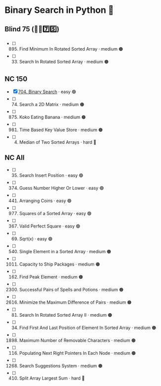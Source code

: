 # Binary Search in Python 🐍

## Blind 75 (🧑‍🦯7️⃣5️⃣)
- [ ] 895. Find Minimum In Rotated Sorted Array · medium 🟠
- [ ] 33. Search In Rotated Sorted Array · medium 🟠

## NC 150
- [x] [704. Binary Search](https://github.com/flenhu/leetcode/blob/main/Python/05_binarySearch/704_binarySearch.ipynb) · easy 🟢 
- [ ] 74. Search a 2D Matrix · medium 🟠
- [ ] 875. Koko Eating Banana · medium 🟠
- [ ] 981. Time Based Key Value Store · medium 🟠
- [ ] 4. Median of Two Sorted Arrays · hard 🔴

## NC All
- [ ] 35. Search Insert Position · easy 🟢 
- [ ] 374. Guess Number Higher Or Lower · easy 🟢 
- [ ] 441. Arranging Coins · easy 🟢 
- [ ] 977. Squares of a Sorted Array · easy 🟢 
- [ ] 367. Valid Perfect Square · easy 🟢 
- [ ] 69. Sqrt(x) · easy 🟢 
- [ ] 540. Single Element in a Sorted Array · medium 🟠
- [ ] 1011. Capacity to Ship Packages · medium 🟠
- [ ] 162. Find Peak Element · medium 🟠
- [ ] 2300. Successful Pairs of Spells and Potions · medium 🟠
- [ ] 2616. Minimize the Maximum Difference of Pairs · medium 🟠	
- [ ] 81. Search In Rotated Sorted Array II · medium 🟠
- [ ] 34. Find First And Last Position of Element In Sorted Array · medium 🟠
- [ ] 1898. Maximum Number of Removable Characters · medium 🟠
- [ ] 116. Populating Next Right Pointers In Each Node · medium 🟠
- [ ] 1268. Search Suggestions System · medium 🟠
- [ ] 410. Split Array Largest Sum · hard 🔴